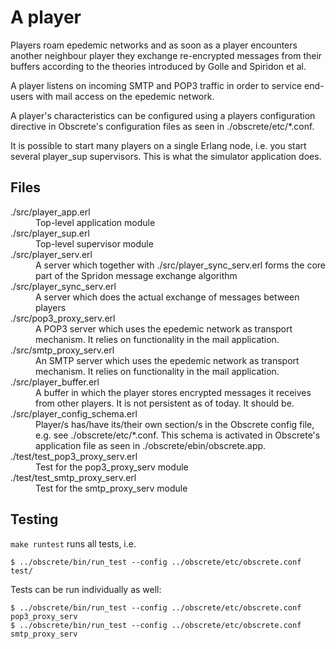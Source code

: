 # A player

Players roam epedemic networks and as soon as a player encounters
another neighbour player they exchange re-encrypted messages from their
buffers according to the theories introduced by Golle and Spiridon et
al.

A player listens on incoming SMTP and POP3 traffic in order to service
end-users with mail access on the epedemic network.

A player's characteristics can be configured using a players
configuration directive in Obscrete's configuration files as seen in
./obscrete/etc/*.conf.

It is possible to start many players on a single Erlang node,
i.e. you start several player_sup supervisors. This is what the
simulator application does.

## Files

<dl>
  <dt>./src/player_app.erl</dt>
  <dd>Top-level application module</dd>
  <dt>./src/player_sup.erl</dt>
  <dd>Top-level supervisor module</dd>
  <dt>./src/player_serv.erl</dt>
  <dd>A server which together with ./src/player_sync_serv.erl forms the core part of the Spridon message exchange algorithm</dd>
  <dt>./src/player_sync_serv.erl</dt>
  <dd>A server which does the actual exchange of messages between players</dd>
  <dt>./src/pop3_proxy_serv.erl</dt>
  <dd>A POP3 server which uses the epedemic network as transport
  mechanism. It relies on functionality in the mail application.</dd>
  <dt>./src/smtp_proxy_serv.erl</dt>
  <dd>An SMTP server which uses the epedemic network as transport mechanism. It relies on functionality in the mail application.</dd>
  <dt>./src/player_buffer.erl</dt>
  <dd>A buffer in which the player stores encrypted messages it receives from other players. It is not persistent as of today. It should be.</dd>
  <dt>./src/player_config_schema.erl</dt>
  <dd>Player/s has/have its/their own section/s in the Obscrete config file, e.g. see ./obscrete/etc/*.conf. This schema is activated in Obscrete's application file as seen in ./obscrete/ebin/obscrete.app.</dd>
  <dt>./test/test_pop3_proxy_serv.erl</dt>
  <dd>Test for the pop3_proxy_serv module</dd>
  <dt>./test/test_smtp_proxy_serv.erl</dt>
  <dd>Test for the smtp_proxy_serv module</dd>
</dl>

## Testing

`make runtest` runs all tests, i.e.

```
$ ../obscrete/bin/run_test --config ../obscrete/etc/obscrete.conf test/
```

Tests can be run individually as well:

```
$ ../obscrete/bin/run_test --config ../obscrete/etc/obscrete.conf pop3_proxy_serv
$ ../obscrete/bin/run_test --config ../obscrete/etc/obscrete.conf smtp_proxy_serv

```
